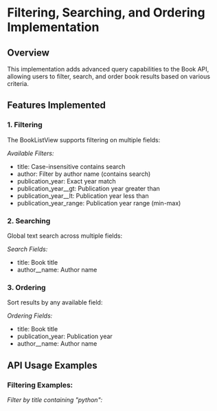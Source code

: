 # Filtering, Searching, and Ordering Implementation

## Overview
This implementation adds advanced query capabilities to the Book API, allowing users to filter, search, and order book results based on various criteria.

## Features Implemented

### 1. Filtering
The BookListView supports filtering on multiple fields:

*Available Filters:*
- title: Case-insensitive contains search
- author: Filter by author name (contains search)
- publication_year: Exact year match
- publication_year__gt: Publication year greater than
- publication_year__lt: Publication year less than
- publication_year_range: Publication year range (min-max)

### 2. Searching
Global text search across multiple fields:

*Search Fields:*
- title: Book title
- author__name: Author name

### 3. Ordering
Sort results by any available field:

*Ordering Fields:*
- title: Book title
- publication_year: Publication year
- author__name: Author name

## API Usage Examples

### Filtering Examples:

*Filter by title containing "python":*
